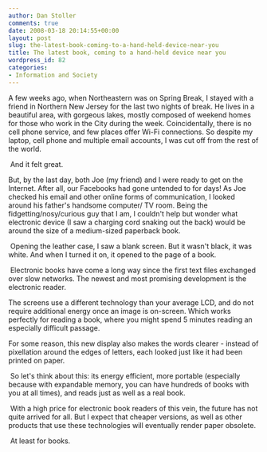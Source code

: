 ```yaml
---
author: Dan Stoller
comments: true
date: 2008-03-18 20:14:55+00:00
layout: post
slug: the-latest-book-coming-to-a-hand-held-device-near-you
title: The latest book, coming to a hand-held device near you
wordpress_id: 82
categories:
- Information and Society
---
```


A few weeks ago, when Northeastern was on Spring Break, I stayed with a friend in Northern New Jersey for the last two nights of break. He lives in a beautiful area, with gorgeous lakes, mostly composed of weekend homes for those who work in the City during the week. Coincidentally, there is no cell phone service, and few places offer Wi-Fi connections. So despite my laptop, cell phone and multiple email accounts, I was cut off from the rest of the world.

 And it felt great.

But, by the last day, both Joe (my friend) and I were ready to get on the Internet. After all, our Facebooks had gone untended to for days! As Joe checked his email and other online forms of communication, I looked around his father's handsome computer/ TV room. Being the fidgetting/nosy/curious guy that I am, I couldn't help but wonder what electronic device (I saw a charging cord snaking out the back) would be around the size of a medium-sized paperback book.

 Opening the leather case, I saw a blank screen. But it wasn't black, it was white. And when I turned it on, it opened to the page of a book.

 Electronic books have come a long way since the first text files exchanged over slow networks. The newest and most promising development is the electronic reader.

The screens use a different technology than your average LCD, and do not require additional energy once an image is on-screen. Which works perfectly for reading a book, where you might spend 5 minutes reading an especially difficult passage.

For some reason, this new display also makes the words clearer - instead of pixellation around the edges of letters, each looked just like it had been printed on paper.

 So let's think about this: its energy efficient, more portable (especially because with expandable memory, you can have hundreds of books with you at all times), and reads just as well as a real book.

 With a high price for electronic book readers of this vein, the future has not quite arrived for all. But I expect that cheaper versions, as well as other products that use these technologies will eventually render paper obsolete.

 At least for books.
